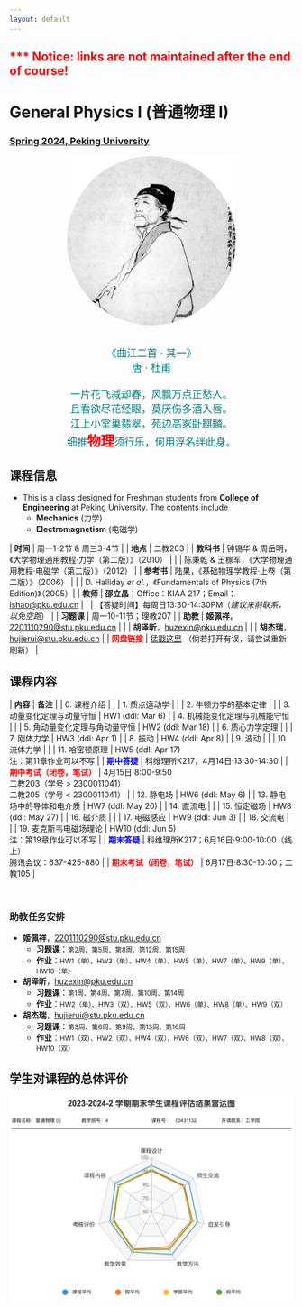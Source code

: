 ```yaml
---
layout: default
---
```


<style>
table {
  font-family: arial, sans-serif;
  border-collapse: collapse;
  width: 100%;
}

td, th {
  border: 1px solid #dddddd;
  text-align: left;
  padding: 8px;
}

tr:nth-child(odd) {
  background-color: #dddddd;
}
</style>


<h2>
<font color="red">
*** Notice: links are not maintained after the end of course! 
</font>
</h2>

# <b>General Physics I (普通物理 I)</b>

### <u>Spring 2024, Peking University</u>

<div style="display: flex; justify-content: center;">
<img src="../phy20/dufu.jpeg" width="300" height="300">
</div>

<p align="center">
<font color="teal" size="4">
<br> 《曲江二首 · 其一》<br>
唐 · 杜甫 <br>
<br>
一片花飞减却春，风飘万点正愁人。 <br>
且看欲尽花经眼，莫厌伤多酒入唇。 <br>
江上小堂巢翡翠，苑边高冢卧麒麟。 <br>
细推<font color="red" size="5"><b>物理</b></font>须行乐，何用浮名绊此身。 <br>
</font>
</p>

## 课程信息

- This is a class designed for Freshman students from <b>College of Engineering</b> at Peking University. The contents include
  - **Mechanics** (力学)
  - **Electromagnetism** (电磁学)

<!-- 
<div style="display: flex; justify-content: center;">
<a href="https://disk.pku.edu.cn/link/DFD02EC7E930172C5B6B31EF57327843" target="_blank"><img src="lecturenote_mechanics.png" width="100%"></a>
&nbsp; &nbsp;
<a href="https://disk.pku.edu.cn/link/DFD02EC7E930172C5B6B31EF57327843" target="_blank"><img src="lecturenote_electromagnetism.png" width="94%"></a>
</div> 
-->

| **时间** |  周一1-2节 & 周三3-4节 |
| **地点** |  二教203 |
| **教科书** | 钟锡华 & 周岳明，《大学物理通用教程·力学（第二版）》（2010） |
| | 陈秉乾 & 王稼军，《大学物理通用教程·电磁学（第二版）》（2012） |
| **参考书** | 陆果，《基础物理学教程·上卷（第二版）》（2006） |
| | D. Halliday *et al.*，《Fundamentals of Physics (7th Edition)》（2005）|
| **教师** | **邵立晶**；Office：KIAA 217；Email：lshao@pku.edu.cn | 
| | 【答疑时间】每周日13:30-14:30PM（*建议来前联系，以免空跑*） | 
| **习题课** | 周一10-11节；理教207 |
| **助教** | **姬佩祥**，2201110290@stu.pku.edu.cn |
| | **胡泽昕**，huzexin@pku.edu.cn |
| | **胡杰瑞**，hujierui@stu.pku.edu.cn |
| <font color="red"><b>网盘链接</b></font> | [猛戳这里](https://disk.pku.edu.cn/link/AA1EEF94DDC44F47B092C276BE115785B1) （倘若打开有误，请尝试重新刷新） |

<p></p>

## 课程内容

| **内容** | **备注** |
| 0. 课程介绍 | |
| 1. 质点运动学 | |
| 2. 牛顿力学的基本定律 | |
| 3. 动量变化定理与动量守恒 | HW1 (ddl: Mar 6) |
| 4. 机械能变化定理与机械能守恒 | |
| 5. 角动量变化定理与角动量守恒 | HW2 (ddl: Mar 18) |
| 6. 质心力学定理 | |
| 7. 刚体力学 | HW3 (ddl: Apr 1) |
| 8. 振动 | HW4 (ddl: Apr 8) |
| 9. 波动 | |
| 10. 流体力学 | |
| 11. 哈密顿原理 | HW5 (ddl: Apr 17)<br>注：第11章作业可以不写 |
| <font color="blue"><b>期中答疑</b></font> | 科维理所K217，4月14日·13:30-14:30 |
| <font color="red"><b>期中考试（闭卷，笔试）</b></font> | 4月15日·8:00-9:50<br>二教203（学号 > 2300011041）<br>二教205（学号 < 2300011041） |
| 12. 静电场 |  HW6 (ddl: May 6)  |
| 13. 静电场中的导体和电介质 | HW7 (ddl: May 20) |
| 14. 直流电 |  |
| 15. 恒定磁场 | HW8 (ddl: May 27) |
| 16. 磁介质 |  |
| 17. 电磁感应 | HW9 (ddl: Jun 3) |
| 18. 交流电 | |
| 19. 麦克斯韦电磁场理论 | HW10 (ddl: Jun 5)<br>注：第19章作业可以不写 |
| <font color="blue"><b>期末答疑</b></font> | 科维理所K217；6月16日·9:00-10:00（线上）<br>腾讯会议：637-425-880 |
| <font color="red"><b>期末考试（闭卷，笔试）</b></font> |  6月17日·8:30-10:30；二教105 |

<br>

### 助教任务安排

- **姬佩祥**，2201110290@stu.pku.edu.cn
  - **习题课**：<small>第2周、第5周、第8周、第12周、第15周</small>
  - **作业**：<small>HW1（单）、HW3（单）、HW4（单）、HW5（单）、HW7（单）、HW9（单）、HW10（单）</small>
- **胡泽昕**，huzexin@pku.edu.cn
  - **习题课**：<small>第1周、第4周、第7周、第10周、第14周</small>
  - **作业**：<small>HW2（单）、HW3（双）、HW5（双）、HW6（单）、HW8（单）、HW9（双）</small>
- **胡杰瑞**，hujierui@stu.pku.edu.cn
  - **习题课**：<small>第3周、第6周、第9周、第13周、第16周</small>
  - **作业**：<small>HW1（双）、HW2（双）、HW4（双）、HW6（双）、HW7（双）、HW8（双）、HW10（双）</small>

<p></p>

## 学生对课程的总体评价

<div style="display: flex; justify-content: center;">
<img src="phy24_score.png" width="880">
</div>

<script type="text/x-mathjax-config">
  MathJax.Hub.Config({
    tex2jax: {
      inlineMath: [ ['$','$'] ],
      processEscapes: true
    }
  });
</script>
<script type="text/javascript" src="https://cdn.mathjax.org/mathjax/latest/MathJax.js?config=TeX-AMS-MML_HTMLorMML">
</script>

